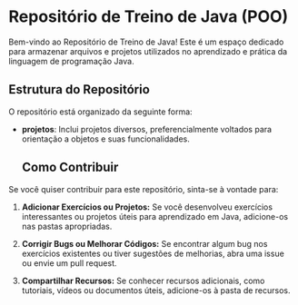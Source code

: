 # Repositório de Treino de Java (POO)

Bem-vindo ao Repositório de Treino de Java! Este é um espaço dedicado para armazenar arquivos e projetos utilizados no aprendizado e prática da linguagem de programação Java.

## Estrutura do Repositório

O repositório está organizado da seguinte forma:

- **projetos**: Inclui projetos diversos, preferencialmente voltados para orientação a objetos e suas funcionalidades.

  ## Como Contribuir

Se você quiser contribuir para este repositório, sinta-se à vontade para:

1. **Adicionar Exercícios ou Projetos:** Se você desenvolveu exercícios interessantes ou projetos úteis para aprendizado em Java, adicione-os nas pastas apropriadas.

2. **Corrigir Bugs ou Melhorar Códigos:** Se encontrar algum bug nos exercícios existentes ou tiver sugestões de melhorias, abra uma issue ou envie um pull request.

3. **Compartilhar Recursos:** Se conhecer recursos adicionais, como tutoriais, vídeos ou documentos úteis, adicione-os à pasta de recursos.
